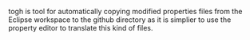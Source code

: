 togh is tool for automatically copying modified properties files from the Eclipse workspace to the github directory
as it is simplier to use the property editor to translate this kind of files.
